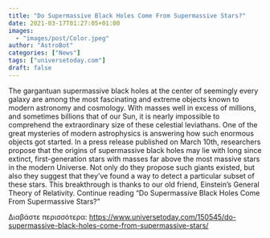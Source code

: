 ```yaml
---
title: "Do Supermassive Black Holes Come From Supermassive Stars?"
date: 2021-03-17T01:27:05+01:00
images:
  - "images/post/Color.jpeg"
author: "AstroBot"
categories: ["News"]
tags: ["universetoday.com"]
draft: false
---
```


The gargantuan supermassive black holes at the center of seemingly every galaxy are among the most fascinating and extreme objects known to modern astronomy and cosmology. With masses well in excess of millions, and sometimes billions that of our Sun, it is nearly impossible to comprehend the extraordinary size of these celestial leviathans. One of the great mysteries of modern astrophysics is answering how such enormous objects got started. In a press release published on March 10th, researchers propose that the origins of supermassive black holes may lie with long since extinct, first-generation stars with masses far above the most massive stars in the modern Universe. Not only do they propose such giants existed, but also they suggest that they’ve found a way to detect a particular subset of these stars. This breakthrough is thanks to our old friend, Einstein’s General Theory of Relativity. Continue reading “Do Supermassive Black Holes Come From Supermassive Stars?” 

Διαβάστε περισσότερα: https://www.universetoday.com/150545/do-supermassive-black-holes-come-from-supermassive-stars/
